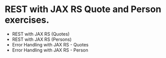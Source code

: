 # REST with JAX RS Quote and Person exercises.

* REST with JAX RS (Quotes)
* REST with JAX RS (Persons)
* Error Handling with JAX RS - Quotes
* Error Handling with JAX RS - Person
